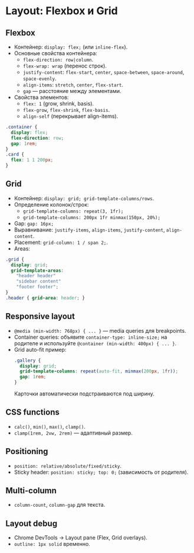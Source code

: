 # Layout: Flexbox и Grid

## Flexbox
- Контейнер: `display: flex;` (или `inline-flex`).
- Основные свойства контейнера:
  - `flex-direction: row|column`.
  - `flex-wrap: wrap` (перенос строк).
  - `justify-content`: `flex-start`, `center`, `space-between`, `space-around`, `space-evenly`.
  - `align-items`: `stretch`, `center`, `flex-start`.
  - `gap` — расстояние между элементами.
- Свойства элементов:
  - `flex: 1` (grow, shrink, basis).
  - `flex-grow`, `flex-shrink`, `flex-basis`.
  - `align-self` (перекрывает align-items).

```css
.container {
  display: flex;
  flex-direction: row;
  gap: 1rem;
}
.card {
  flex: 1 1 200px;
}
```

## Grid
- Контейнер: `display: grid; grid-template-columns/rows`.
- Определение колонок/строк:
  - `grid-template-columns: repeat(3, 1fr);`
  - `grid-template-columns: 200px 1fr minmax(150px, 20%);`
- Gap: `gap: 16px;`
- Выравнивание: `justify-items`, `align-items`, `justify-content`, `align-content`.
- Placement: `grid-column: 1 / span 2;`.
- Areas:
```css
.grid {
  display: grid;
  grid-template-areas:
    "header header"
    "sidebar content"
    "footer footer";
}
.header { grid-area: header; }
```

## Responsive layout
- `@media (min-width: 768px) { ... }` — media queries для breakpoints.
- Container queries: объявите `container-type: inline-size;` на родителе и используйте `@container (min-width: 400px) { ... }`.
- Grid auto-fit пример:
  ```css
  .gallery {
    display: grid;
    grid-template-columns: repeat(auto-fit, minmax(200px, 1fr));
    gap: 1rem;
  }
  ```
  Карточки автоматически подстраиваются под ширину.

## CSS functions
- `calc()`, `min()`, `max()`, `clamp()`.
- `clamp(1rem, 2vw, 2rem)` — адаптивный размер.

## Positioning
- `position: relative/absolute/fixed/sticky`.
- Sticky header: `position: sticky; top: 0;` (зависимость от родителя).

## Multi-column
- `column-count`, `column-gap` для текcта.

## Layout debug
- Chrome DevTools → Layout pane (Flex, Grid overlays).
- `outline: 1px solid` временно.

